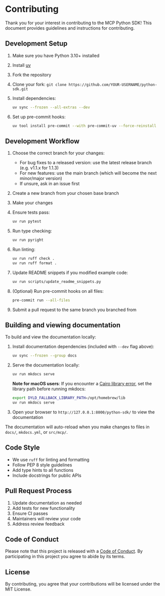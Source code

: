 # Contributing

Thank you for your interest in contributing to the MCP Python SDK! This document provides guidelines and instructions for contributing.

## Development Setup

1. Make sure you have Python 3.10+ installed
2. Install [uv](https://docs.astral.sh/uv/getting-started/installation/)
3. Fork the repository
4. Clone your fork: `git clone https://github.com/YOUR-USERNAME/python-sdk.git`
5. Install dependencies:

   ```bash
   uv sync --frozen --all-extras --dev
   ```

6. Set up pre-commit hooks:

   ```bash
   uv tool install pre-commit --with pre-commit-uv --force-reinstall
   ```

## Development Workflow

1. Choose the correct branch for your changes:
   - For bug fixes to a released version: use the latest release branch (e.g. v1.1.x for 1.1.3)
   - For new features: use the main branch (which will become the next minor/major version)
   - If unsure, ask in an issue first

2. Create a new branch from your chosen base branch

3. Make your changes

4. Ensure tests pass:

   ```bash
   uv run pytest
   ```

5. Run type checking:

   ```bash
   uv run pyright
   ```

6. Run linting:

   ```bash
   uv run ruff check .
   uv run ruff format .
   ```

7. Update README snippets if you modified example code:

   ```bash
   uv run scripts/update_readme_snippets.py
   ```

8. (Optional) Run pre-commit hooks on all files:

   ```bash
   pre-commit run --all-files
   ```

9. Submit a pull request to the same branch you branched from

## Building and viewing documentation

To build and view the documentation locally:

1. Install documentation dependencies (included with `--dev` flag above):

   ```bash
   uv sync --frozen --group docs
   ```

2. Serve the documentation locally:

   ```bash
   uv run mkdocs serve
   ```

   **Note for macOS users**: If you encounter a [Cairo library error](https://squidfunk.github.io/mkdocs-material/plugins/requirements/image-processing/#cairo-library-was-not-found), set the library path before running mkdocs:

   ```bash
   export DYLD_FALLBACK_LIBRARY_PATH=/opt/homebrew/lib
   uv run mkdocs serve
   ```

3. Open your browser to `http://127.0.0.1:8000/python-sdk/` to view the documentation

The documentation will auto-reload when you make changes to files in `docs/`, `mkdocs.yml`, or `src/mcp/`.

## Code Style

- We use `ruff` for linting and formatting
- Follow PEP 8 style guidelines
- Add type hints to all functions
- Include docstrings for public APIs

## Pull Request Process

1. Update documentation as needed
2. Add tests for new functionality
3. Ensure CI passes
4. Maintainers will review your code
5. Address review feedback

## Code of Conduct

Please note that this project is released with a [Code of Conduct](CODE_OF_CONDUCT.md). By participating in this project you agree to abide by its terms.

## License

By contributing, you agree that your contributions will be licensed under the MIT License.
